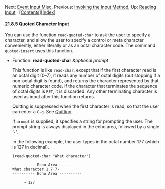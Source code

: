 <!-- This is the GNU Emacs Lisp Reference Manual
corresponding to Emacs version 27.2.

Copyright (C) 1990-1996, 1998-2021 Free Software Foundation,
Inc.

Permission is granted to copy, distribute and/or modify this document
under the terms of the GNU Free Documentation License, Version 1.3 or
any later version published by the Free Software Foundation; with the
Invariant Sections being "GNU General Public License," with the
Front-Cover Texts being "A GNU Manual," and with the Back-Cover
Texts as in (a) below.  A copy of the license is included in the
section entitled "GNU Free Documentation License."

(a) The FSF's Back-Cover Text is: "You have the freedom to copy and
modify this GNU manual.  Buying copies from the FSF supports it in
developing GNU and promoting software freedom." -->

<!-- Created by GNU Texinfo 6.7, http://www.gnu.org/software/texinfo/ -->

Next: [Event Input Misc](Event-Input-Misc.html), Previous: [Invoking the Input Method](Invoking-the-Input-Method.html), Up: [Reading Input](Reading-Input.html)   \[[Contents](index.html#SEC_Contents "Table of contents")]\[[Index](Index.html "Index")]

#### 21.8.5 Quoted Character Input

You can use the function `read-quoted-char` to ask the user to specify a character, and allow the user to specify a control or meta character conveniently, either literally or as an octal character code. The command `quoted-insert` uses this function.

*   Function: **read-quoted-char** *\&optional prompt*

    This function is like `read-char`, except that if the first character read is an octal digit (0–7), it reads any number of octal digits (but stopping if a non-octal digit is found), and returns the character represented by that numeric character code. If the character that terminates the sequence of octal digits is `RET`, it is discarded. Any other terminating character is used as input after this function returns.

    Quitting is suppressed when the first character is read, so that the user can enter a `C-g`. See [Quitting](Quitting.html).

    If `prompt` is supplied, it specifies a string for prompting the user. The prompt string is always displayed in the echo area, followed by a single ‘`-`’.

    In the following example, the user types in the octal number 177 (which is 127 in decimal).

        (read-quoted-char "What character")

    <!---->

        ---------- Echo Area ----------
        What character 1 7 7-
        ---------- Echo Area ----------

             ⇒ 127
